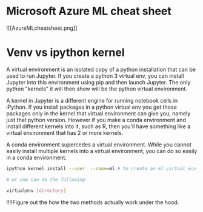 # Microsoft Azure ML cheat sheet
![[AzureMLcheatsheet.png]]


# Venv vs ipython kernel
A virtual environment is an isolated copy of a python installation that can be used to run Jupyter. If you create a python 3 virtual env, you can install Jupyter into this environment using pip and then launch Jupyter. The only python "kernels" it will then show will be the python virtual environment.

A kernel in Jupyter is a different engine for running notebook cells in iPython. If you install packages in a python virtual env you get those packages only in the kernel that virtual environment can give you, namely just that python version. However if you make a conda environment and install different kernels into it, such as R, then you'll have something like a virtual environment that has 2 or more kernels.

A conda environment supercedes a virtual environment. While you cannot easily install multiple kernels into a virtual environment, you can do so easily in a conda environment.

~~~bash 
ipython kernel install --user  --name=ml # to create an ml virtual env for jupyter notebook

# or one can do the following 

virtualenv [directory]
~~~

!!!!Figure out the how the two methods actually work under the hood.

